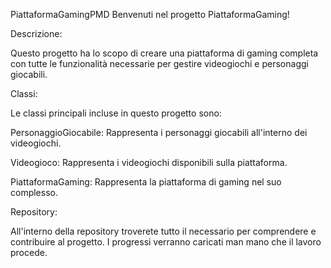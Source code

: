 PiattaformaGamingPMD
Benvenuti nel progetto PiattaformaGaming!

Descrizione:

Questo progetto ha lo scopo di creare una piattaforma di gaming completa con tutte le funzionalità necessarie per gestire videogiochi e personaggi giocabili.

Classi:

Le classi principali incluse in questo progetto sono:

PersonaggioGiocabile: Rappresenta i personaggi giocabili all'interno dei videogiochi.

Videogioco: Rappresenta i videogiochi disponibili sulla piattaforma.

PiattaformaGaming: Rappresenta la piattaforma di gaming nel suo complesso.

Repository:

All'interno della repository troverete tutto il necessario per comprendere e contribuire al progetto. I progressi verranno caricati man mano che il lavoro procede.
